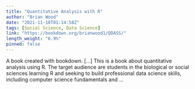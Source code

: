 ```yaml
---
title: "Quantitative Analysis with R"
author: "Brian Wood"
date: "2021-11-18T01:14:58Z"
tags: [Social Science, Data Science]
link: "https://bookdown.org/brianwood1/QDASS/"
length_weight: "6.9%"
pinned: false
---
```


A book created with bookdown. [...] This is a book about quantitative analysis using R. The target audience are students in the biological or social sciences learning R and seeking to build professional data science skills, including computer science fundamentals and ...
